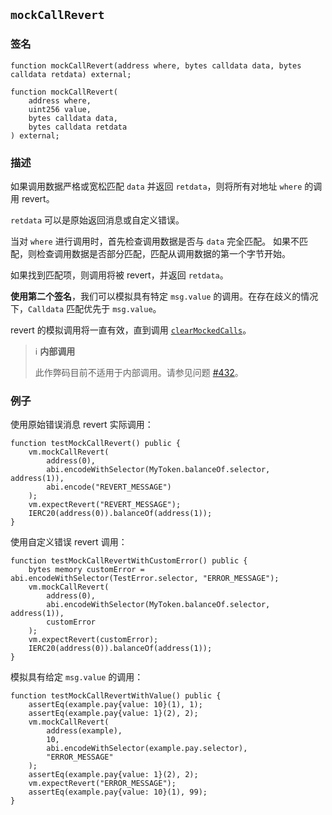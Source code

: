 ## `mockCallRevert`

### 签名

```solidity
function mockCallRevert(address where, bytes calldata data, bytes calldata retdata) external;
```

```solidity
function mockCallRevert(
    address where,
    uint256 value,
    bytes calldata data,
    bytes calldata retdata
) external;
```

### 描述

如果调用数据严格或宽松匹配 `data` 并返回 `retdata`，则将所有对地址 `where` 的调用 revert。

`retdata` 可以是原始返回消息或自定义错误。

当对 `where` 进行调用时，首先检查调用数据是否与 `data` 完全匹配。
如果不匹配，则检查调用数据是否部分匹配，匹配从调用数据的第一个字节开始。

如果找到匹配项，则调用将被 revert，并返回 `retdata`。


**使用第二个签名**，我们可以模拟具有特定 `msg.value` 的调用。在存在歧义的情况下，`Calldata` 匹配优先于 `msg.value`。

revert 的模拟调用将一直有效，直到调用 [`clearMockedCalls`](./clear-mocked-calls.md)。

> ℹ️ **内部调用**
>
> 此作弊码目前不适用于内部调用。请参见问题 [#432](https://github.com/foundry-rs/foundry/issues/432)。

### 例子

使用原始错误消息 revert 实际调用：

```solidity
function testMockCallRevert() public {
    vm.mockCallRevert(
        address(0),
        abi.encodeWithSelector(MyToken.balanceOf.selector, address(1)),
        abi.encode("REVERT_MESSAGE")
    );
    vm.expectRevert("REVERT_MESSAGE");
    IERC20(address(0)).balanceOf(address(1));
}
```

使用自定义错误 revert 调用：

```solidity
function testMockCallRevertWithCustomError() public {
    bytes memory customError = abi.encodeWithSelector(TestError.selector, "ERROR_MESSAGE");
    vm.mockCallRevert(
        address(0),
        abi.encodeWithSelector(MyToken.balanceOf.selector, address(1)),
        customError
    );
    vm.expectRevert(customError);
    IERC20(address(0)).balanceOf(address(1));
}
```

模拟具有给定 `msg.value` 的调用：

```solidity
function testMockCallRevertWithValue() public {
    assertEq(example.pay{value: 10}(1), 1);
    assertEq(example.pay{value: 1}(2), 2);
    vm.mockCallRevert(
        address(example),
        10,
        abi.encodeWithSelector(example.pay.selector),
        "ERROR_MESSAGE"
    );
    assertEq(example.pay{value: 1}(2), 2);
    vm.expectRevert("ERROR_MESSAGE");
    assertEq(example.pay{value: 10}(1), 99);
}
```